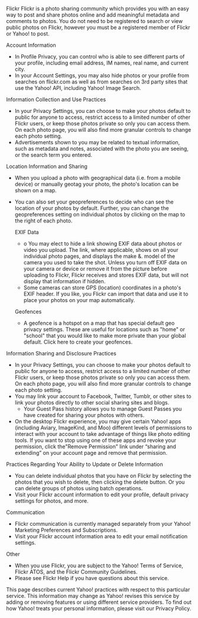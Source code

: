 Flickr Flickr is a photo sharing community which provides you with an easy way to post and share photos online and add meaningful metadata and comments to photos. You do not need to be registered to search or view public photos on Flickr, however you must be a registered member of Flickr or Yahoo! to post.  
  
Account Information

*   In Profile Privacy, you can control who is able to see different parts of your profile, including email address, IM names, real name, and current city.
*   In your Account Settings, you may also hide photos or your profile from searches on flickr.com as well as from searches on 3rd party sites that use the Yahoo! API, including Yahoo! Image Search.

Information Collection and Use Practices

*   In your Privacy Settings, you can choose to make your photos default to public for anyone to access, restrict access to a limited number of other Flickr users, or keep those photos private so only you can access them. On each photo page, you will also find more granular controls to change each photo setting.
*   Advertisements shown to you may be related to textual information, such as metadata and notes, associated with the photo you are seeing, or the search term you entered.

Location Information and Sharing

*   When you upload a photo with geographical data (i.e. from a mobile device) or manually geotag your photo, the photo's location can be shown on a map.
*   You can also set your geopreferences to decide who can see the location of your photos by default. Further, you can change the geopreferences setting on individual photos by clicking on the map to the right of each photo.  
      
    EXIF Data
    
    *   o You may elect to hide a link showing EXIF data about photos or video you upload. The link, where applicable, shows on all your individual photo pages, and displays the make &. model of the camera you used to take the shot. Unless you turn off EXIF data on your camera or device or remove it from the picture before uploading to Flickr, Flickr receives and stores EXIF data, but will not display that information if hidden.
    *   Some cameras can store GPS (location) coordinates in a photo's EXIF header. If you like, you Flickr can import that data and use it to place your photos on your map automatically.
    
    Geofences
    *   A geofence is a hotspot on a map that has special default geo privacy settings. These are useful for locations such as "home" or "school" that you would like to make more private than your global default. Click here to create your geofences.

Information Sharing and Disclosure Practices

*   In your Privacy Settings, you can choose to make your photos default to public for anyone to access, restrict access to a limited number of other Flickr users, or keep those photos private so only you can access them. On each photo page, you will also find more granular controls to change each photo setting.
*   You may link your account to Facebook, Twitter, Tumblr, or other sites to link your photos directly to other social sharing sites and blogs.
    *   Your Guest Pass history allows you to manage Guest Passes you have created for sharing your photos with others.
*   On the desktop Flickr experience, you may give certain Yahoo! apps (including Aviary, ImageKind, and Moo) different levels of permissions to interact with your account to take advantage of things like photo editing tools. If you want to stop using one of these apps and revoke your permission, click the"Remove Permission" link under “sharing and extending” on your account page and remove that permission.

Practices Regarding Your Ability to Update or Delete Information

*   You can delete individual photos that you have on Flickr by selecting the photos that you wish to delete, then clicking the delete button. Or you can delete groups of photos using batch operations.
*   Visit your Flickr account information to edit your profile, default privacy settings for photos, and more.

Communication

*   Flickr communication is currently managed separately from your Yahoo! Marketing Preferences and Subscriptions.
*   Visit your Flickr account information area to edit your email notification settings.

Other

*   When you use Flickr, you are subject to the Yahoo! Terms of Service, Flickr ATOS, and the Flickr Community Guidelines.
*   Please see Flickr Help if you have questions about this service.

This page describes current Yahoo! practices with respect to this particular service. This information may change as Yahoo! revises this service by adding or removing features or using different service providers. To find out how Yahoo! treats your personal information, please visit our Privacy Policy.